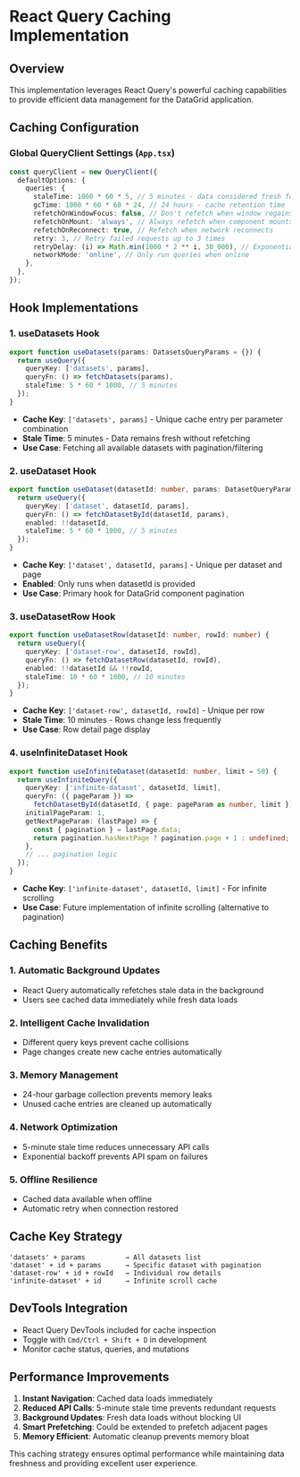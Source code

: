 # React Query Caching Implementation

## Overview

This implementation leverages React Query's powerful caching capabilities to provide efficient data management for the DataGrid application.

## Caching Configuration

### Global QueryClient Settings (`App.tsx`)

```typescript
const queryClient = new QueryClient({
  defaultOptions: {
    queries: {
      staleTime: 1000 * 60 * 5, // 5 minutes - data considered fresh for 5 min
      gcTime: 1000 * 60 * 60 * 24, // 24 hours - cache retention time
      refetchOnWindowFocus: false, // Don't refetch when window regains focus
      refetchOnMount: 'always', // Always refetch when component mounts
      refetchOnReconnect: true, // Refetch when network reconnects
      retry: 3, // Retry failed requests up to 3 times
      retryDelay: (i) => Math.min(1000 * 2 ** i, 30_000), // Exponential backoff
      networkMode: 'online', // Only run queries when online
    },
  },
});
```

## Hook Implementations

### 1. useDatasets Hook

```typescript
export function useDatasets(params: DatasetsQueryParams = {}) {
  return useQuery({
    queryKey: ['datasets', params],
    queryFn: () => fetchDatasets(params),
    staleTime: 5 * 60 * 1000, // 5 minutes
  });
}
```

- **Cache Key**: `['datasets', params]` - Unique cache entry per parameter combination
- **Stale Time**: 5 minutes - Data remains fresh without refetching
- **Use Case**: Fetching all available datasets with pagination/filtering

### 2. useDataset Hook

```typescript
export function useDataset(datasetId: number, params: DatasetQueryParams = {}) {
  return useQuery({
    queryKey: ['dataset', datasetId, params],
    queryFn: () => fetchDatasetById(datasetId, params),
    enabled: !!datasetId,
    staleTime: 5 * 60 * 1000, // 5 minutes
  });
}
```

- **Cache Key**: `['dataset', datasetId, params]` - Unique per dataset and page
- **Enabled**: Only runs when datasetId is provided
- **Use Case**: Primary hook for DataGrid component pagination

### 3. useDatasetRow Hook

```typescript
export function useDatasetRow(datasetId: number, rowId: number) {
  return useQuery({
    queryKey: ['dataset-row', datasetId, rowId],
    queryFn: () => fetchDatasetRow(datasetId, rowId),
    enabled: !!datasetId && !!rowId,
    staleTime: 10 * 60 * 1000, // 10 minutes
  });
}
```

- **Cache Key**: `['dataset-row', datasetId, rowId]` - Unique per row
- **Stale Time**: 10 minutes - Rows change less frequently
- **Use Case**: Row detail page display

### 4. useInfiniteDataset Hook

```typescript
export function useInfiniteDataset(datasetId: number, limit = 50) {
  return useInfiniteQuery({
    queryKey: ['infinite-dataset', datasetId, limit],
    queryFn: ({ pageParam }) =>
      fetchDatasetById(datasetId, { page: pageParam as number, limit }),
    initialPageParam: 1,
    getNextPageParam: (lastPage) => {
      const { pagination } = lastPage.data;
      return pagination.hasNextPage ? pagination.page + 1 : undefined;
    },
    // ... pagination logic
  });
}
```

- **Cache Key**: `['infinite-dataset', datasetId, limit]` - For infinite scrolling
- **Use Case**: Future implementation of infinite scrolling (alternative to pagination)

## Caching Benefits

### 1. **Automatic Background Updates**

- React Query automatically refetches stale data in the background
- Users see cached data immediately while fresh data loads

### 2. **Intelligent Cache Invalidation**

- Different query keys prevent cache collisions
- Page changes create new cache entries automatically

### 3. **Memory Management**

- 24-hour garbage collection prevents memory leaks
- Unused cache entries are cleaned up automatically

### 4. **Network Optimization**

- 5-minute stale time reduces unnecessary API calls
- Exponential backoff prevents API spam on failures

### 5. **Offline Resilience**

- Cached data available when offline
- Automatic retry when connection restored

## Cache Key Strategy

```
'datasets' + params          → All datasets list
'dataset' + id + params      → Specific dataset with pagination
'dataset-row' + id + rowId   → Individual row details
'infinite-dataset' + id      → Infinite scroll cache
```

## DevTools Integration

- React Query DevTools included for cache inspection
- Toggle with `Cmd/Ctrl + Shift + D` in development
- Monitor cache status, queries, and mutations

## Performance Improvements

1. **Instant Navigation**: Cached data loads immediately
2. **Reduced API Calls**: 5-minute stale time prevents redundant requests
3. **Background Updates**: Fresh data loads without blocking UI
4. **Smart Prefetching**: Could be extended to prefetch adjacent pages
5. **Memory Efficient**: Automatic cleanup prevents memory bloat

This caching strategy ensures optimal performance while maintaining data freshness and providing excellent user experience.

